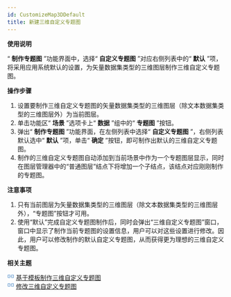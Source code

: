 ```yaml
---
id: CustomizeMap3DDefault
title: 新建三维自定义专题图
---
```

**使用说明**

“ **制作专题图** ”功能界面中，选择“ **自定义专题图** ”对应右侧列表中的“ **默认**
”项，将采用应用系统默认的设置，为矢量数据集类型的三维图层制作三维自定义专题图。

**操作步骤**

  1. 设置要制作三维自定义专题图的矢量数据集类型的三维图层（除文本数据集类型的三维图层外）为当前图层。
  2. 单击功能区“ **场景** ”选项卡上“ **数据** ”组中的“ **专题图** ”按钮。
  3. 弹出“ **制作专题图** ”功能界面，在左侧列表中选择“ **自定义专题图** ”，右侧列表默认选中“ **默认** ”项，单击“ **确定** ”按钮，即可制作出默认的三维自定义专题图。
  4. 制作的三维自定义专题图自动添加到当前场景中作为一个专题图层显示，同时在图层管理器中的“普通图层”结点下将增加一个子结点，该结点对应刚刚制作的专题图。

**注意事项**

  1. 只有当前图层为矢量数据集类型的三维图层（除文本数据集类型的三维图层外），“专题图”按钮才可用。
  2. 使用“默认”完成自定义专题图制作后，同时会弹出“三维自定义专题图”窗口，窗口中显示了制作当前专题图的设置信息，用户可以对这些设置进行修改。因此，用户可以修改制作的默认自定义专题图，从而获得更为理想的三维自定义专题图。

**相关主题**

![](../img/smalltitle.png) [基于模板制作三维自定义专题图](CustomizeMap3DTemplate)  
![](../img/smalltitle.png) [修改三维自定义专题图](CustomizeMap3DGroupDia)

 

